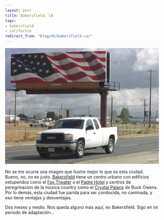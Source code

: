 ```yaml
---
layout: post
title: Bakersfield, CA
tags:
- bakersfield
- california
redirect_from: "blog/45/bakersfield-ca/"
---
```

<p><img src="/images/127.jpg" class="wide"></p>
<p>No se me ocurre una imagen que ilustre mejor lo que es esta ciudad. Bueno, no, no es justo. <a href="http://en.wikipedia.org/wiki/Bakersfield">Bakersfield</a> tiene un centro urbano con edificios estupendos como el <a href="http://www.foxtheateronline.com/">Fox Theater</a> o el <a href="http://www.thepadrehotel.com/">Padre Hotel</a> y centros de peregrinación de la música country como el <a href="http://www.buckowens.com/index2.html">Crystal Palace</a> de Buck Owens. Por lo demás, esta ciudad fue parida para ser conducida, no caminada, y eso tiene ventajas y desventajas.</p>
<p>Dos meses y medio. Nos queda alguno más aquí, en Bakersfield. Sigo en mi periodo de adaptación…</p>